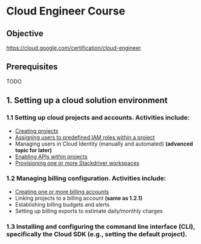 # Cloud Engineer Course

## Objective

https://cloud.google.com/certification/cloud-engineer

## Prerequisites

TODO

##  1. Setting up a cloud solution environment

### 1.1 Setting up cloud projects and accounts. Activities include:

- [Creating projects](1.1.1)
- [Assigning users to predefined IAM roles within a project](1.1.2)
- Managing users in Cloud Identity (manually and automated) **(advanced topic for later)**
- [Enabling APIs within projects](1.1.4)
- [Provisioning one or more Stackdriver workspaces](1.1.5)

### 1.2 Managing billing configuration. Activities include:

- [Creating one or more billing accounts](1.2.1)
- Linking projects to a billing account **(same as 1.2.1)**
- Establishing billing budgets and alerts
- Setting up billing exports to estimate daily/monthly charges

### 1.3 Installing and configuring the command line interface (CLI), specifically the Cloud SDK (e.g., setting the default project).
